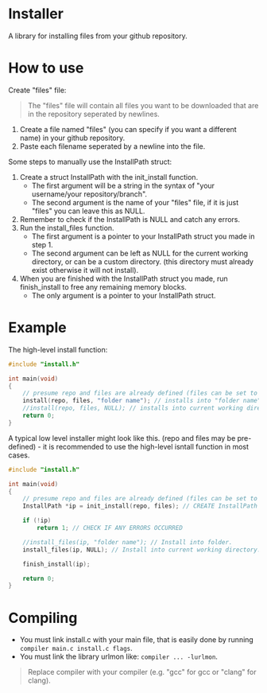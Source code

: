 # Installer

A library for installing files from your github repository.

# How to use

Create "files" file:

> The "files" file will contain all files you want to be downloaded that are in the repository seperated by newlines.
1. Create a file named "files" (you can specify if you want a different name) in your github repository.
2. Paste each filename seperated by a newline into the file.


Some steps to manually use the InstallPath struct:

1. Create a struct InstallPath with the init_install function.
   * The first argument will be a string in the syntax of "your username/your repository/branch".
   * The second argument is the name of your "files" file, if it is just "files" you can leave this as NULL.
2. Remember to check if the InstallPath is NULL and catch any errors.
3. Run the install_files function.
    * The first argument is a pointer to your InstallPath struct you made in step 1.
    * The second argument can be left as NULL for the current working directory, or can be a custom directory. (this directory must already exist otherwise it will not install).
4. When you are finished with the InstallPath struct you made, run finish_install to free any remaining memory blocks.
    * The only argument is a pointer to your InstallPath struct.

# Example

The high-level install function:

```c
#include "install.h"

int main(void)
{
    // presume repo and files are already defined (files can be set to NULL for default "files")
    install(repo, files, "folder name"); // installs into "folder name"
    //install(repo, files, NULL); // installs into current working directory.
    return 0;
}
```

A typical low level installer might look like this. (repo and files may be pre-defined) - it is recommended to use the high-level isntall function in most cases.

```c
#include "install.h"

int main(void)
{
    // presume repo and files are already defined (files can be set to NULL for default "files")
    InstallPath *ip = init_install(repo, files); // CREATE InstallPath STRUCT

    if (!ip)
        return 1; // CHECK IF ANY ERRORS OCCURRED

    //install_files(ip, "folder name"); // Install into folder.
    install_files(ip, NULL); // Install into current working directory.

    finish_install(ip);

    return 0;
}
```

# Compiling

- You must link install.c with your main file, that is easily done by running `compiler main.c install.c flags`.
- You must link the library urlmon like: `compiler ... -lurlmon`.

> Replace compiler with your compiler (e.g. "gcc" for gcc or "clang" for clang).
